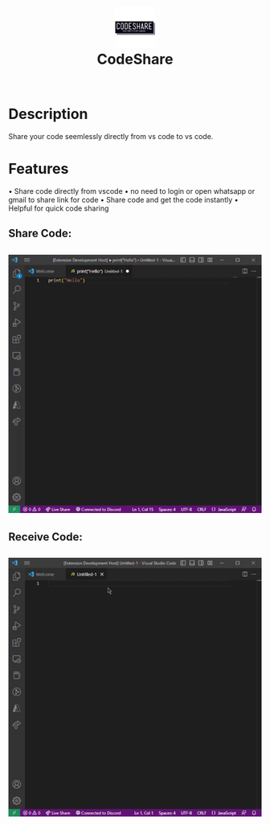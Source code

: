 <div align="center">
      <h1> <img src="https://raw.githubusercontent.com/lsgdefault/CodeShare/main/img/logo.jpeg" width="80px"><br/>CodeShare</h1>
     </div>
<p align="center"> <a href="https://github.com/lsgdefault" target="_blank"><img alt="" src="https://img.shields.io/badge/Website-EA4C89?style=normal&logo=dribbble&logoColor=white" style="vertical-align:center" /></a> <a href="https://twitter.com/default_yt_" target="_blank"><img alt="" src="https://img.shields.io/badge/Twitter-1DA1F2?style=normal&logo=twitter&logoColor=white" style="vertical-align:center" /></a> <a href="https://www.instagram.com/kaivalya_ahir" target="_blank"><img alt="" src="https://img.shields.io/badge/Instagram-E4405F?style=normal&logo=instagram&logoColor=white" style="vertical-align:center" /></a> <a href="https://www.linkedin.com/in/kaivalya-ahir/" target="_blank"><img alt="" src="https://img.shields.io/badge/LinkedIn-0077B5?style=normal&logo=linkedin&logoColor=white" style="vertical-align:center" /></a> </p>

# Description
Share your code seemlessly directly from vs code to vs code.

# Features

  • Share code directly from vscode
  • no need to login or open whatsapp or gmail to share link for code
  • Share code and get the code instantly
  • Helpful for quick code sharing


<h2>Share Code:</h2>
<h2><img src="https://raw.githubusercontent.com/lsgdefault/CodeShare/main/img/sharecode.gif"><br/></h2>
<h2>Receive Code:</h2>
<h2> <img src="https://raw.githubusercontent.com/lsgdefault/CodeShare/main/img/receivecode.gif"><br/></h2>

